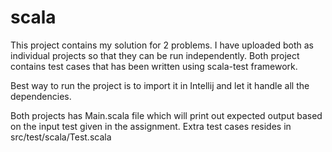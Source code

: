 # scala

This project contains my solution for 2 problems. I have uploaded both as individual projects so that they can be run independently. Both project contains test cases that has been written using scala-test framework. 

Best way to run the project is to import it in Intellij and let it handle all the dependencies. 

Both projects has Main.scala file which will print out expected output based on the input test given in the assignment. Extra test cases resides in src/test/scala/Test.scala
